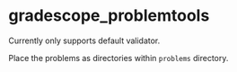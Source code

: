 # gradescope_problemtools

Currently only supports default validator.

Place the problems as directories within `problems` directory.
